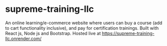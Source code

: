 # supreme-training-llc
An online learning/e-commerce website where users can buy a course (add to cart functionality inclusive), and pay for certification trainings. Built with React js, Node js and Bootstrap.
Hosted live at https://supreme-training-llc.onrender.com/
